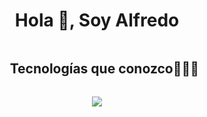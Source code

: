 <h1 align="center">Hola 👋, Soy Alfredo</h1>

<div id="user-content-toc">
  <ul align="center">
    <summary><h2 style="display: inline-block">Tecnologías que conozco👨🏻‍💻</h2></summary>
  </ul>
</div>
<p align="center">
  <a href="https://skillicons.dev">
    <img src="https://skillicons.dev/icons?i=git,bootstrap,c,css,discord,docker,firebase,github,html,java,js,linux,mongodb,mysql,nodejs,postman,py,django,react,ts,vscode,ps,php=14" />
  </a>
</p>
